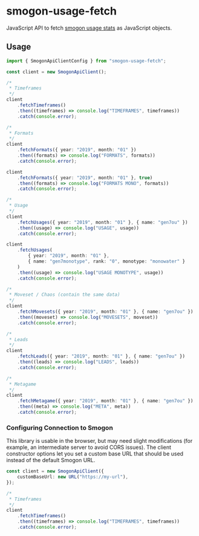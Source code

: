 # smogon-usage-fetch

JavaScript API to fetch [smogon usage stats](http://www.smogon.com/stats/) as JavaScript objects.

## Usage

```typescript
import { SmogonApiClientConfig } from "smogon-usage-fetch";

const client = new SmogonApiClient();

/*
 * Timeframes
 */
client
	.fetchTimeframes()
	.then((timeframes) => console.log("TIMEFRAMES", timeframes))
	.catch(console.error);

/*
 * Formats
 */
client
	.fetchFormats({ year: "2019", month: "01" })
	.then((formats) => console.log("FORMATS", formats))
	.catch(console.error);

client
	.fetchFormats({ year: "2019", month: "01" }, true)
	.then((formats) => console.log("FORMATS MONO", formats))
	.catch(console.error);

/*
 * Usage
 */
client
	.fetchUsages({ year: "2019", month: "01" }, { name: "gen7ou" })
	.then((usage) => console.log("USAGE", usage))
	.catch(console.error);

client
	.fetchUsages(
		{ year: "2019", month: "01" },
		{ name: "gen7monotype", rank: "0", monotype: "monowater" }
	)
	.then((usage) => console.log("USAGE MONOTYPE", usage))
	.catch(console.error);

/*
 * Moveset / Chaos (contain the same data)
 */
client
	.fetchMovesets({ year: "2019", month: "01" }, { name: "gen7ou" })
	.then((moveset) => console.log("MOVESETS", moveset))
	.catch(console.error);

/*
 * Leads
 */
client
	.fetchLeads({ year: "2019", month: "01" }, { name: "gen7ou" })
	.then((leads) => console.log("LEADS", leads))
	.catch(console.error);

/*
 * Metagame
 */
client
	.fetchMetagame({ year: "2019", month: "01" }, { name: "gen7ou" })
	.then((meta) => console.log("META", meta))
	.catch(console.error);
```

### Configuring Connection to Smogon

This library is usable in the browser, but may need slight modifications (for example, an intermediate server to avoid CORS issues). The client constructor options let you set a custom base URL that should be used instead of the default Smogon URL.

```typescript
const client = new SmogonApiClient({
	customBaseUrl: new URL("https://my-url"),
});

/*
 * Timeframes
 */
client
	.fetchTimeframes()
	.then((timeframes) => console.log("TIMEFRAMES", timeframes))
	.catch(console.error);
```
